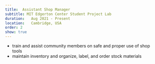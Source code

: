 ```yaml
---
title:  Assistant Shop Manager
subtitle: MIT Edgerton Center Student Project Lab
duration:   Aug 2021 - Present
location:   Cambridge, USA
order: 2
show: true
---
```


- train and assist community members on safe and proper use of shop tools
- maintain inventory and organize, label, and order stock materials